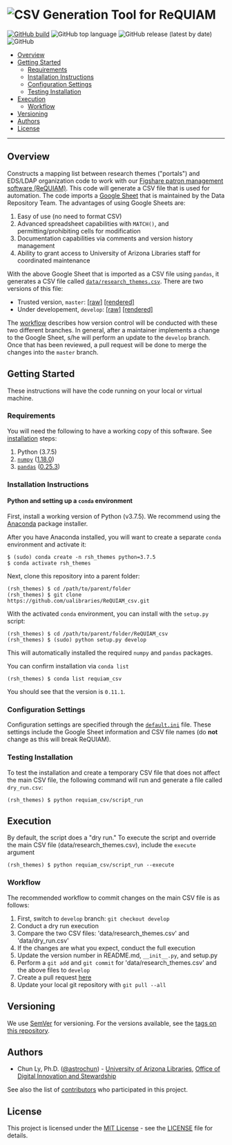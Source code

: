 # ![CSV Generation Tool for ReQUIAM](img/ReQUIAM_csv_full.png)

[![GitHub build](https://github.com/ualibraries/ReQUIAM_csv/workflows/Python%20package/badge.svg)](https://github.com/ualibraries/ReQUIAM_csv/actions?query=workflow%3A%22Python+package%22)
![GitHub top language](https://img.shields.io/github/languages/top/ualibraries/ReQUIAM_csv)
![GitHub release (latest by date)](https://img.shields.io/github/v/release/ualibraries/ReQUIAM_csv)
![GitHub](https://img.shields.io/github/license/ualibraries/ReQUIAM_csv?color=blue)

- [Overview](#overview)
- [Getting Started](#getting-started)
    - [Requirements](#requirements)
    - [Installation Instructions](#installation-instructions)
    - [Configuration Settings](#configuration-settings)
    - [Testing Installation](#testing-installation)
- [Execution](#execution)
    - [Workflow](#workflow)
- [Versioning](#versioning)
- [Authors](#authors)
- [License](#license)

--------------

## Overview

Constructs a mapping list between research themes ("portals") and EDS/LDAP
organization code to work with our
[Figshare patron management software (ReQUIAM)](https://github.com/ualibraries/ReQUIAM).
This code will generate a CSV file that is used for automation.
The code imports a [Google Sheet](https://docs.google.com/spreadsheets/d/1f8tNxj96g_4NW6LWAIx8s3AxRoBbwRvFIxUXMAYyVlU/edit#gid=1301862342)
that is maintained by the Data Repository Team. The advantages of using Google Sheets are:
 1. Easy of use (no need to format CSV)
 2. Advanced spreadsheet capabilities with `MATCH()`, and permitting/prohibiting cells for modification
 3. Documentation capabilities via comments and version history management
 4. Ability to grant access to University of Arizona Libraries staff for coordinated maintenance

With the above Google Sheet that is imported as a CSV file using `pandas`, it
generates a CSV file called [`data/research_themes.csv`](requiam_csv/data/research_themes.csv).
There are two versions of this file:
- Trusted version, `master`:
  [[raw]](https://raw.githubusercontent.com/ualibraries/ReQUIAM_csv/master/requiam_csv/data/research_themes.csv)
  [[rendered]](https://github.com/ualibraries/ReQUIAM_csv/blob/master/requiam_csv/data/research_themes.csv)
- Under developement, `develop`:
  [[raw]](https://raw.githubusercontent.com/ualibraries/ReQUIAM_csv/develop/requiam_csv/data/research_themes.csv)
  [[rendered]](https://github.com/ualibraries/ReQUIAM_csv/blob/develop/requiam_csv/data/research_themes.csv)

The [workflow](#workflow) describes how version control will be conducted with
these two different branches. In general, after a maintainer implements a
change to the Google Sheet, s/he will perform an update to the `develop`
branch. Once that has been reviewed, a pull request will be done to merge the
changes into the `master` branch.

## Getting Started

These instructions will have the code running on your local or virtual machine.


### Requirements

You will need the following to have a working copy of this software. See [installation](#installation-instructions) steps:
1. Python (3.7.5)
2. [`numpy`](https://numpy.org/doc/) ([1.18.0](https://numpy.org/doc/1.18/))
3. [`pandas`](https://pandas.pydata.org/) ([0.25.3](https://pandas.pydata.org/pandas-docs/version/0.25.3/))


### Installation Instructions

#### Python and setting up a `conda` environment

First, install a working version of Python (v3.7.5).  We recommend using the
[Anaconda](https://www.anaconda.com/distribution/) package installer.

After you have Anaconda installed, you will want to create a separate `conda` environment
and activate it:

```
$ (sudo) conda create -n rsh_themes python=3.7.5
$ conda activate rsh_themes
```

Next, clone this repository into a parent folder:

```
(rsh_themes) $ cd /path/to/parent/folder
(rsh_themes) $ git clone https://github.com/ualibraries/ReQUIAM_csv.git
```

With the activated `conda` environment, you can install with the `setup.py` script:

```
(rsh_themes) $ cd /path/to/parent/folder/ReQUIAM_csv
(rsh_themes) $ (sudo) python setup.py develop
```

This will automatically installed the required `numpy` and `pandas` packages.

You can confirm installation via `conda list`

```
(rsh_themes) $ conda list requiam_csv
```

You should see that the version is `0.11.1`.


### Configuration Settings

Configuration settings are specified through the [`default.ini`](requiam_csv/default.ini)
file. These settings include the Google Sheet information and CSV file names
(do **not** change as this will break ReQUIAM).


### Testing Installation

To test the installation and create a temporary CSV file that does not affect
the main CSV file, the following command will run and generate a file called
`dry_run.csv`:

```
(rsh_themes) $ python requiam_csv/script_run
```


## Execution

By default, the script does a "dry run."  To execute the script and override
the main CSV file (data/research_themes.csv), include the `execute` argument

```
(rsh_themes) $ python requiam_csv/script_run --execute
```


### Workflow
The recommended workflow to commit changes on the main CSV file is as follows:
 1. First, switch to `develop` branch: `git checkout develop`
 2. Conduct a dry run execution
 3. Compare the two CSV files: 'data/research_themes.csv' and 'data/dry_run.csv'
 4. If the changes are what you expect, conduct the full execution
 5. Update the version number in README.md, `__init__.py`, and setup.py
 6. Perform a `git add` and `git commit` for 'data/research_themes.csv' and the above files to `develop`
 7. Create a pull request [here](https://github.com/ualibraries/ReQUIAM_csv/compare/develop?expand=1)
 8. Update your local git repository with `git pull --all`

## Versioning

We use [SemVer](http://semver.org/) for versioning. For the versions available, see the [tags on this repository](https://github.com/ualibraries/ReQUIAM_csv/tags).

## Authors

* Chun Ly, Ph.D. ([@astrochun](http://www.github.com/astrochun)) - [University of Arizona Libraries](https://github.com/ualibraries), [Office of Digital Innovation and Stewardship](https://github.com/UAL-ODIS)

See also the list of
[contributors](https://github.com/ualibraries/ReQUIAM_csv/contributors) who participated in this project.


## License

This project is licensed under the [MIT License](https://opensource.org/licenses/MIT) - see the [LICENSE](LICENSE) file for details.
